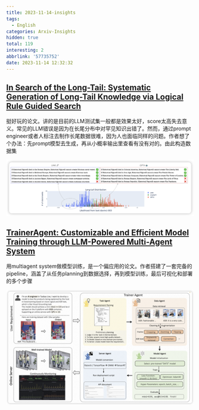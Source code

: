 ```yaml
---
title: 2023-11-14-insights
tags:
  - English
categories: Arxiv-Insights
hidden: true
total: 119
interesting: 2
abbrlink: '57735752'
date: 2023-11-14 12:32:32
---
```




## [In Search of the Long-Tail: Systematic Generation of Long-Tail Knowledge via Logical Rule Guided Search](https://arxiv.org/pdf/2311.07237.pdf)

挺好玩的论文。讲的是目前的LLM测试集一般都是效果太好，score太高失去意义。常见的LLM错误是因为在长尾分布中对罕见知识出错了。然而，通过prompt engineer或者人标注去制作长尾数据很难，因为人也面临同样的问题。作者想了个办法：先prompt模型去生成，再从小概率输出里查看有没有对的。由此构造数据集

<img src="../../files/images/arxiv-insights/2023:11:13-11:17/link.png">



## [TrainerAgent: Customizable and Efficient Model Training through LLM-Powered Multi-Agent System](https://arxiv.org/pdf/2311.06622.pdf)

用multiagent system做模型训练，是一个偏应用的论文。作者搭建了一套完备的pipeline，涵盖了从任务planning到数据选择，再到模型训练，最后可视化和部署的多个步骤

<img src="../../files/images/arxiv-insights/2023:11:13-11:17/trainerAgent.png">
